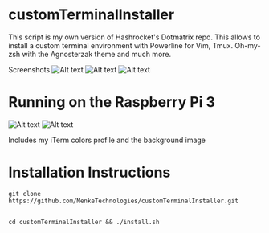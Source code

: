 # customTerminalInstaller

This script is my own version of Hashrocket's Dotmatrix repo.  This allows to install a custom terminal environment with
Powerline for Vim, Tmux.  Oh-my-zsh with the Agnosterzak theme and much more.



Screenshots
![Alt text](/tmuxfinal.png?raw=true)
![Alt text](/tmuxfinal2.png?raw=true)
![Alt text](/tmuxfinal5.png?raw=true)
# Running on the Raspberry Pi 3
![Alt text](/tmuxfinal3.png?raw=true)
![Alt text](/tmuxfinal4.png?raw=true)

Includes my iTerm colors profile and the background image



# Installation Instructions

```
git clone https://github.com/MenkeTechnologies/customTerminalInstaller.git


cd customTerminalInstaller && ./install.sh
```

